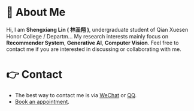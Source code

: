 # 👦 About Me
Hi, I am **Shengxiang Lin ( 林圣翔 )**, undergraduate student of Qian Xuesen Honor College / Departm... My research interests mainly focus on **Recommender System**, **Generative AI**, **Computer Vision**. Feel free to contact me if you are interested in discussing or collaborating with me.

# 👉 Contact
- The best way to contact me is via [WeChat](https://raw.githubusercontent.com/reallinshengxiang/reallinshengxiang.github.io/refs/heads/main/images/wechat.webp) or [QQ](https://raw.githubusercontent.com/reallinshengxiang/reallinshengxiang.github.io/refs/heads/main/images/qq.webp).
- [Book an appointment](https://cal.com/shengxiang-lin).
